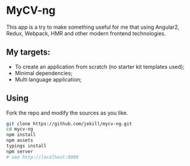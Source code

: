 # MyCV-ng

This app is a try to make something useful for me that using Angular2, Redux, Webpack, HMR and other modern frontend technologies.

## My targets:

- To create an application from scratch (no starter kit templates used);
- Minimal dependencies;
- Multi language application; 

## Using

Fork the repo and modify the sources as you like.
  
```sh
git clone https://github.com/jekill/mycv-ng.git
cd mycv-ng
npm install
npm assets
typings install
npm server
# see http://localhost:8080
```